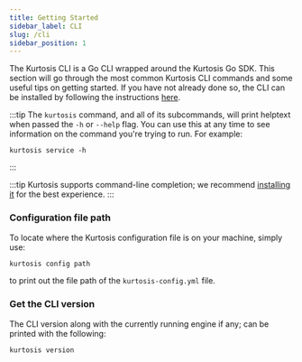 ```yaml
---
title: Getting Started
sidebar_label: CLI
slug: /cli
sidebar_position: 1
---
```


The Kurtosis CLI is a Go CLI wrapped around the Kurtosis Go SDK. This section will go through the most common Kurtosis CLI commands and some useful tips on getting started. If you have not already done so, the CLI can be installed by following the instructions [here][installing-the-cli].

:::tip
The `kurtosis` command, and all of its subcommands, will print helptext when passed the `-h` or `--help` flag. You can use this at any time to see information on the command you're trying to run. For example:
```
kurtosis service -h
```
:::

:::tip
Kurtosis supports command-line completion; we recommend [installing it][adding-command-line-completion] for the best experience.
:::

### Configuration file path
To locate where the Kurtosis configuration file is on your machine, simply use:

```bash
kurtosis config path
```
to print out the file path of the `kurtosis-config.yml` file.

### Get the CLI version
The CLI version along with the currently running engine if any; can be printed with the following:

```
kurtosis version
```

<!-------------------- ONLY LINKS BELOW THIS POINT ----------------------->
[adding-command-line-completion]: ../../guides/adding-command-line-completion.md
[installing-the-cli]: ../../guides/installing-the-cli.md
